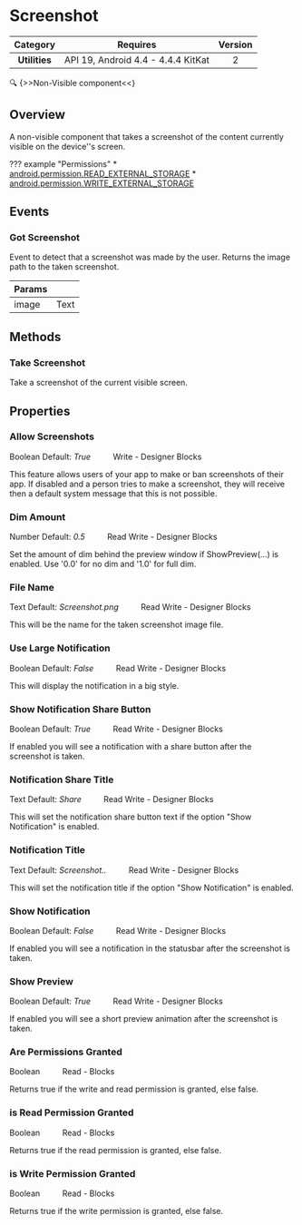 # Screenshot

| Category | Requires | Version |
|:--------:|:-------:|:--------:|
|**Utilities**|<span class="chip chip-any">API 19, Android 4.4 - 4.4.4 KitKat</span>|<span class="chip chip-number">2</span>|

:mag: {>>Non-Visible component<<}

## Overview

A non-visible component that takes a screenshot of the content currently visible on the device''s screen.

??? example "Permissions"
    * [android.permission.READ_EXTERNAL_STORAGE](https://developer.android.com/reference/android/Manifest.permission.html#READ_EXTERNAL_STORAGE)
    * [android.permission.WRITE_EXTERNAL_STORAGE](https://developer.android.com/reference/android/Manifest.permission.html#WRITE_EXTERNAL_STORAGE)

## Events

### Got Screenshot

Event to detect that a screenshot was made by the user. Returns the image path to the taken screenshot.

<div class="block" ai2-block="event" not-rendered="true" value="%7B%22componentName%22:%20%22Screenshot%22,%20%22name%22:%20%22Got%20Screenshot%22,%20%22params%22:%20%5B%22image%22%5D%7D"></div>

| Params | []() |
|--------|------|
|image|<span class="chip chip-text">Text</span>|


## Methods

### Take Screenshot

Take a screenshot of the current visible screen.

<div class="block" ai2-block="method" not-rendered="true" value="%7B%22componentName%22:%20%22Screenshot%22,%20%22name%22:%20%22Take%20Screenshot%22,%20%22output%22:%20false,%20%22params%22:%20%5B%5D%7D"></div>


## Properties

### Allow Screenshots

<span class="chip chip-boolean">Boolean</span><span style="user-select: none;">&nbsp;</span><span class="chip chip-boolean">Default: <i>True</i></span><span style="user-select: none;">&nbsp;&nbsp;&nbsp;&nbsp;&nbsp;&nbsp;&nbsp;&nbsp;&nbsp;&nbsp;</span><span class="chip chip-rw">Write</span><span style="user-select: none;">&nbsp;</span>-<span style="user-select: none;">&nbsp;</span><span class="chip chip-bd">Designer</span><span style="user-select: none;">&nbsp;</span><span class="chip chip-bd">Blocks</span><span style="user-select: none;">&nbsp;</span>

This feature allows users of your app to make or ban screenshots of their app. If disabled and a person tries to make a screenshot, they will receive then a default system message that this is not possible.

<div class="block" ai2-block="property" not-rendered="true" value="%7B%22componentName%22:%20%22Screenshot%22,%20%22name%22:%20%22Allow%20Screenshots%22,%20%22getter%22:%20false%7D"></div>


### Dim Amount

<span class="chip chip-number">Number</span><span style="user-select: none;">&nbsp;</span><span class="chip chip-number">Default: <i>0.5</i></span><span style="user-select: none;">&nbsp;&nbsp;&nbsp;&nbsp;&nbsp;&nbsp;&nbsp;&nbsp;&nbsp;&nbsp;</span><span class="chip chip-rw">Read</span><span style="user-select: none;">&nbsp;</span><span class="chip chip-rw">Write</span><span style="user-select: none;">&nbsp;</span>-<span style="user-select: none;">&nbsp;</span><span class="chip chip-bd">Designer</span><span style="user-select: none;">&nbsp;</span><span class="chip chip-bd">Blocks</span><span style="user-select: none;">&nbsp;</span>

Set the amount of dim behind the preview window if ShowPreview(...) is enabled. Use '0.0' for no dim and '1.0' for full dim.

<div class="block" ai2-block="property" not-rendered="true" value="%7B%22componentName%22:%20%22Screenshot%22,%20%22name%22:%20%22Dim%20Amount%22,%20%22getter%22:%20true%7D"></div>
<div class="block" ai2-block="property" not-rendered="true" value="%7B%22componentName%22:%20%22Screenshot%22,%20%22name%22:%20%22Dim%20Amount%22,%20%22getter%22:%20false%7D"></div>


### File Name

<span class="chip chip-text">Text</span><span style="user-select: none;">&nbsp;</span><span class="chip chip-text">Default: <i>Screenshot.png</i></span><span style="user-select: none;">&nbsp;&nbsp;&nbsp;&nbsp;&nbsp;&nbsp;&nbsp;&nbsp;&nbsp;&nbsp;</span><span class="chip chip-rw">Read</span><span style="user-select: none;">&nbsp;</span><span class="chip chip-rw">Write</span><span style="user-select: none;">&nbsp;</span>-<span style="user-select: none;">&nbsp;</span><span class="chip chip-bd">Designer</span><span style="user-select: none;">&nbsp;</span><span class="chip chip-bd">Blocks</span><span style="user-select: none;">&nbsp;</span>

This will be the name for the taken screenshot image file.

<div class="block" ai2-block="property" not-rendered="true" value="%7B%22componentName%22:%20%22Screenshot%22,%20%22name%22:%20%22File%20Name%22,%20%22getter%22:%20true%7D"></div>
<div class="block" ai2-block="property" not-rendered="true" value="%7B%22componentName%22:%20%22Screenshot%22,%20%22name%22:%20%22File%20Name%22,%20%22getter%22:%20false%7D"></div>


### Use Large Notification

<span class="chip chip-boolean">Boolean</span><span style="user-select: none;">&nbsp;</span><span class="chip chip-boolean">Default: <i>False</i></span><span style="user-select: none;">&nbsp;&nbsp;&nbsp;&nbsp;&nbsp;&nbsp;&nbsp;&nbsp;&nbsp;&nbsp;</span><span class="chip chip-rw">Read</span><span style="user-select: none;">&nbsp;</span><span class="chip chip-rw">Write</span><span style="user-select: none;">&nbsp;</span>-<span style="user-select: none;">&nbsp;</span><span class="chip chip-bd">Designer</span><span style="user-select: none;">&nbsp;</span><span class="chip chip-bd">Blocks</span><span style="user-select: none;">&nbsp;</span>

This will display the notification in a big style.

<div class="block" ai2-block="property" not-rendered="true" value="%7B%22componentName%22:%20%22Screenshot%22,%20%22name%22:%20%22Use%20Large%20Notification%22,%20%22getter%22:%20true%7D"></div>
<div class="block" ai2-block="property" not-rendered="true" value="%7B%22componentName%22:%20%22Screenshot%22,%20%22name%22:%20%22Use%20Large%20Notification%22,%20%22getter%22:%20false%7D"></div>


### Show Notification Share Button

<span class="chip chip-boolean">Boolean</span><span style="user-select: none;">&nbsp;</span><span class="chip chip-boolean">Default: <i>True</i></span><span style="user-select: none;">&nbsp;&nbsp;&nbsp;&nbsp;&nbsp;&nbsp;&nbsp;&nbsp;&nbsp;&nbsp;</span><span class="chip chip-rw">Read</span><span style="user-select: none;">&nbsp;</span><span class="chip chip-rw">Write</span><span style="user-select: none;">&nbsp;</span>-<span style="user-select: none;">&nbsp;</span><span class="chip chip-bd">Designer</span><span style="user-select: none;">&nbsp;</span><span class="chip chip-bd">Blocks</span><span style="user-select: none;">&nbsp;</span>

If enabled you will see a notification with a share button after the screenshot is taken.

<div class="block" ai2-block="property" not-rendered="true" value="%7B%22componentName%22:%20%22Screenshot%22,%20%22name%22:%20%22Show%20Notification%20Share%20Button%22,%20%22getter%22:%20true%7D"></div>
<div class="block" ai2-block="property" not-rendered="true" value="%7B%22componentName%22:%20%22Screenshot%22,%20%22name%22:%20%22Show%20Notification%20Share%20Button%22,%20%22getter%22:%20false%7D"></div>


### Notification Share Title

<span class="chip chip-text">Text</span><span style="user-select: none;">&nbsp;</span><span class="chip chip-text">Default: <i>Share</i></span><span style="user-select: none;">&nbsp;&nbsp;&nbsp;&nbsp;&nbsp;&nbsp;&nbsp;&nbsp;&nbsp;&nbsp;</span><span class="chip chip-rw">Read</span><span style="user-select: none;">&nbsp;</span><span class="chip chip-rw">Write</span><span style="user-select: none;">&nbsp;</span>-<span style="user-select: none;">&nbsp;</span><span class="chip chip-bd">Designer</span><span style="user-select: none;">&nbsp;</span><span class="chip chip-bd">Blocks</span><span style="user-select: none;">&nbsp;</span>

This will set the notification share button text if the option "Show Notification" is enabled.

<div class="block" ai2-block="property" not-rendered="true" value="%7B%22componentName%22:%20%22Screenshot%22,%20%22name%22:%20%22Notification%20Share%20Title%22,%20%22getter%22:%20true%7D"></div>
<div class="block" ai2-block="property" not-rendered="true" value="%7B%22componentName%22:%20%22Screenshot%22,%20%22name%22:%20%22Notification%20Share%20Title%22,%20%22getter%22:%20false%7D"></div>


### Notification Title

<span class="chip chip-text">Text</span><span style="user-select: none;">&nbsp;</span><span class="chip chip-text">Default: <i>Screenshot..</i></span><span style="user-select: none;">&nbsp;&nbsp;&nbsp;&nbsp;&nbsp;&nbsp;&nbsp;&nbsp;&nbsp;&nbsp;</span><span class="chip chip-rw">Read</span><span style="user-select: none;">&nbsp;</span><span class="chip chip-rw">Write</span><span style="user-select: none;">&nbsp;</span>-<span style="user-select: none;">&nbsp;</span><span class="chip chip-bd">Designer</span><span style="user-select: none;">&nbsp;</span><span class="chip chip-bd">Blocks</span><span style="user-select: none;">&nbsp;</span>

This will set the notification title if the option "Show Notification" is enabled.

<div class="block" ai2-block="property" not-rendered="true" value="%7B%22componentName%22:%20%22Screenshot%22,%20%22name%22:%20%22Notification%20Title%22,%20%22getter%22:%20true%7D"></div>
<div class="block" ai2-block="property" not-rendered="true" value="%7B%22componentName%22:%20%22Screenshot%22,%20%22name%22:%20%22Notification%20Title%22,%20%22getter%22:%20false%7D"></div>


### Show Notification

<span class="chip chip-boolean">Boolean</span><span style="user-select: none;">&nbsp;</span><span class="chip chip-boolean">Default: <i>False</i></span><span style="user-select: none;">&nbsp;&nbsp;&nbsp;&nbsp;&nbsp;&nbsp;&nbsp;&nbsp;&nbsp;&nbsp;</span><span class="chip chip-rw">Read</span><span style="user-select: none;">&nbsp;</span><span class="chip chip-rw">Write</span><span style="user-select: none;">&nbsp;</span>-<span style="user-select: none;">&nbsp;</span><span class="chip chip-bd">Designer</span><span style="user-select: none;">&nbsp;</span><span class="chip chip-bd">Blocks</span><span style="user-select: none;">&nbsp;</span>

If enabled you will see a notification in the statusbar after the screenshot is taken.

<div class="block" ai2-block="property" not-rendered="true" value="%7B%22componentName%22:%20%22Screenshot%22,%20%22name%22:%20%22Show%20Notification%22,%20%22getter%22:%20true%7D"></div>
<div class="block" ai2-block="property" not-rendered="true" value="%7B%22componentName%22:%20%22Screenshot%22,%20%22name%22:%20%22Show%20Notification%22,%20%22getter%22:%20false%7D"></div>


### Show Preview

<span class="chip chip-boolean">Boolean</span><span style="user-select: none;">&nbsp;</span><span class="chip chip-boolean">Default: <i>True</i></span><span style="user-select: none;">&nbsp;&nbsp;&nbsp;&nbsp;&nbsp;&nbsp;&nbsp;&nbsp;&nbsp;&nbsp;</span><span class="chip chip-rw">Read</span><span style="user-select: none;">&nbsp;</span><span class="chip chip-rw">Write</span><span style="user-select: none;">&nbsp;</span>-<span style="user-select: none;">&nbsp;</span><span class="chip chip-bd">Designer</span><span style="user-select: none;">&nbsp;</span><span class="chip chip-bd">Blocks</span><span style="user-select: none;">&nbsp;</span>

If enabled you will see a short preview animation after the screenshot is taken.

<div class="block" ai2-block="property" not-rendered="true" value="%7B%22componentName%22:%20%22Screenshot%22,%20%22name%22:%20%22Show%20Preview%22,%20%22getter%22:%20true%7D"></div>
<div class="block" ai2-block="property" not-rendered="true" value="%7B%22componentName%22:%20%22Screenshot%22,%20%22name%22:%20%22Show%20Preview%22,%20%22getter%22:%20false%7D"></div>


### Are Permissions Granted

<span class="chip chip-boolean">Boolean</span><span style="user-select: none;">&nbsp;&nbsp;&nbsp;&nbsp;&nbsp;&nbsp;&nbsp;&nbsp;&nbsp;&nbsp;</span><span class="chip chip-rw">Read</span><span style="user-select: none;">&nbsp;</span>-<span style="user-select: none;">&nbsp;</span><span class="chip chip-bd">Blocks</span><span style="user-select: none;">&nbsp;</span>

Returns true if the write and read permission is granted, else false.

<div class="block" ai2-block="property" not-rendered="true" value="%7B%22componentName%22:%20%22Screenshot%22,%20%22name%22:%20%22Are%20Permissions%20Granted%22,%20%22getter%22:%20true%7D"></div>


### is Read Permission Granted

<span class="chip chip-boolean">Boolean</span><span style="user-select: none;">&nbsp;&nbsp;&nbsp;&nbsp;&nbsp;&nbsp;&nbsp;&nbsp;&nbsp;&nbsp;</span><span class="chip chip-rw">Read</span><span style="user-select: none;">&nbsp;</span>-<span style="user-select: none;">&nbsp;</span><span class="chip chip-bd">Blocks</span><span style="user-select: none;">&nbsp;</span>

Returns true if the read permission is granted, else false.

<div class="block" ai2-block="property" not-rendered="true" value="%7B%22componentName%22:%20%22Screenshot%22,%20%22name%22:%20%22is%20Read%20Permission%20Granted%22,%20%22getter%22:%20true%7D"></div>


### is Write Permission Granted

<span class="chip chip-boolean">Boolean</span><span style="user-select: none;">&nbsp;&nbsp;&nbsp;&nbsp;&nbsp;&nbsp;&nbsp;&nbsp;&nbsp;&nbsp;</span><span class="chip chip-rw">Read</span><span style="user-select: none;">&nbsp;</span>-<span style="user-select: none;">&nbsp;</span><span class="chip chip-bd">Blocks</span><span style="user-select: none;">&nbsp;</span>

Returns true if the write permission is granted, else false.

<div class="block" ai2-block="property" not-rendered="true" value="%7B%22componentName%22:%20%22Screenshot%22,%20%22name%22:%20%22is%20Write%20Permission%20Granted%22,%20%22getter%22:%20true%7D"></div>
